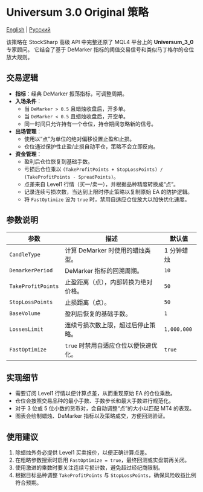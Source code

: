 # Universum 3.0 Original 策略
[English](README.md) | [Русский](README_ru.md)

该策略在 StockSharp 高级 API 中完整还原了 MQL4 平台上的 **Universum_3_0** 专家顾问。
它结合了基于 DeMarker 指标的阈值交易信号和类似马丁格尔的仓位放大规则。

## 交易逻辑

- **指标**：经典 DeMarker 振荡指标，可调整周期。
- **入场条件**：
  - 当 `DeMarker > 0.5` 且蜡烛收盘后，开多单。
  - 当 `DeMarker < 0.5` 且蜡烛收盘后，开空单。
  - 同一时间只允许持有一个仓位，持仓期间忽略新的信号。
- **出场管理**：
  - 使用以“点”为单位的绝对偏移设置止盈和止损。
  - 仓位通过保护性止盈/止损自动平仓，策略不会立即反向。
- **资金管理**：
  - 盈利后仓位恢复到基础手数。
  - 亏损后仓位乘以 `(TakeProfitPoints + StopLossPoints) / (TakeProfitPoints - SpreadPoints)`。
  - 点差来自 Level1 行情（买一/卖一），并根据品种精度转换成“点”。
  - 记录连续亏损次数，当达到上限时停止策略以复制原始 EA 的防护逻辑。
  - 将 `FastOptimize` 设为 `true` 时，禁用自适应仓位放大以加快优化速度。

## 参数说明

| 参数 | 描述 | 默认值 |
|------|------|--------|
| `CandleType` | 计算 DeMarker 时使用的蜡烛类型。 | 1 分钟蜡烛 |
| `DemarkerPeriod` | DeMarker 指标的回溯周期。 | `10` |
| `TakeProfitPoints` | 止盈距离（点），内部转换为绝对价格。 | `50` |
| `StopLossPoints` | 止损距离（点）。 | `50` |
| `BaseVolume` | 盈利后恢复的基础手数。 | `1` |
| `LossesLimit` | 连续亏损次数上限，超过后停止策略。 | `1,000,000` |
| `FastOptimize` | `true` 时禁用自适应仓位以便快速优化。 | `true` |

## 实现细节

- 需要订阅 Level1 行情以便计算点差，从而重现原始 EA 的仓位乘数。
- 仓位会按照交易品种的最小手数、手数步长和最大手数进行规范化。
- 对于 3 位或 5 位小数的货币对，会自动调整“点”的大小以匹配 MT4 的表现。
- 图表会绘制蜡烛、DeMarker 指标以及策略成交，方便回测验证。

## 使用建议

1. 除蜡烛外务必提供 Level1 买卖报价，以便正确计算点差。
2. 在粗略参数搜索时启用 `FastOptimize = true`，最终回测或实盘前再关闭。
3. 使用激进的乘数时要关注连续亏损计数，避免超过经纪商限制。
4. 根据目标品种调整 `TakeProfitPoints` 与 `StopLossPoints`，确保风险收益比例符合预期。
